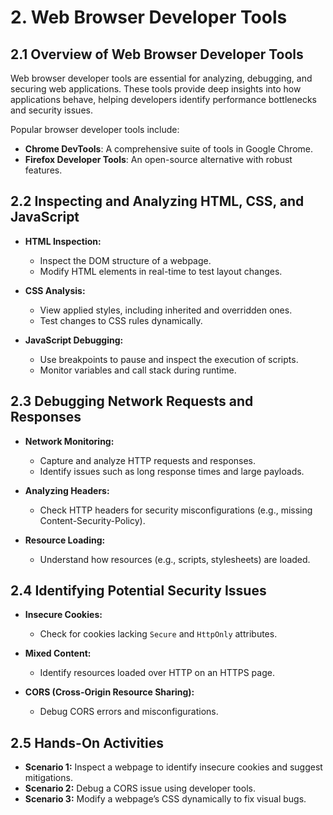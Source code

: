 # 2. Web Browser Developer Tools

## **2.1 Overview of Web Browser Developer Tools**

Web browser developer tools are essential for analyzing, debugging, and securing web applications. These tools provide deep insights into how applications behave, helping developers identify performance bottlenecks and security issues.

Popular browser developer tools include:

- **Chrome DevTools**: A comprehensive suite of tools in Google Chrome.
- **Firefox Developer Tools**: An open-source alternative with robust features.

## **2.2 Inspecting and Analyzing HTML, CSS, and JavaScript**

- **HTML Inspection:**

  - Inspect the DOM structure of a webpage.
  - Modify HTML elements in real-time to test layout changes.

- **CSS Analysis:**

  - View applied styles, including inherited and overridden ones.
  - Test changes to CSS rules dynamically.

- **JavaScript Debugging:**

  - Use breakpoints to pause and inspect the execution of scripts.
  - Monitor variables and call stack during runtime.

## **2.3 Debugging Network Requests and Responses**

- **Network Monitoring:**

  - Capture and analyze HTTP requests and responses.
  - Identify issues such as long response times and large payloads.

- **Analyzing Headers:**

  - Check HTTP headers for security misconfigurations (e.g., missing Content-Security-Policy).

- **Resource Loading:**

  - Understand how resources (e.g., scripts, stylesheets) are loaded.

## **2.4 Identifying Potential Security Issues**

- **Insecure Cookies:**

  - Check for cookies lacking `Secure` and `HttpOnly` attributes.

- **Mixed Content:**

  - Identify resources loaded over HTTP on an HTTPS page.

- **CORS (Cross-Origin Resource Sharing):**

  - Debug CORS errors and misconfigurations.

## **2.5 Hands-On Activities**

- **Scenario 1:** Inspect a webpage to identify insecure cookies and suggest mitigations.
- **Scenario 2:** Debug a CORS issue using developer tools.
- **Scenario 3:** Modify a webpage’s CSS dynamically to fix visual bugs.
